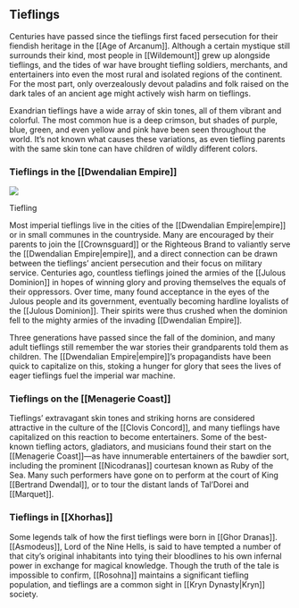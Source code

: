 ## Tieflings

Centuries have passed since the tieflings first faced persecution for their fiendish heritage in the [[Age of Arcanum]]. Although a certain mystique still surrounds their kind, most people in [[Wildemount]] grew up alongside tieflings, and the tides of war have brought tiefling soldiers, merchants, and entertainers into even the most rural and isolated regions of the continent. For the most part, only overzealously devout paladins and folk raised on the dark tales of an ancient age might actively wish harm on tieflings.

Exandrian tieflings have a wide array of skin tones, all of them vibrant and colorful. The most common hue is a deep crimson, but shades of purple, blue, green, and even yellow and pink have been seen throughout the world. It’s not known what causes these variations, as even tiefling parents with the same skin tone can have children of wildly different colors.

### Tieflings in the [[Dwendalian Empire]]

[![](https://media.dndbeyond.com/compendium-images/egtw/yDOyqyOocErRgYJK/04-13.png)](https://media.dndbeyond.com/compendium-images/egtw/yDOyqyOocErRgYJK/04-13.png)

Tiefling

Most imperial tieflings live in the cities of the [[Dwendalian Empire|empire]] or in small communes in the countryside. Many are encouraged by their parents to join the [[Crownsguard]] or the Righteous Brand to valiantly serve the [[Dwendalian Empire|empire]], and a direct connection can be drawn between the tieflings’ ancient persecution and their focus on military service. Centuries ago, countless tieflings joined the armies of the [[Julous Dominion]] in hopes of winning glory and proving themselves the equals of their oppressors. Over time, many found acceptance in the eyes of the Julous people and its government, eventually becoming hardline loyalists of the [[Julous Dominion]]. Their spirits were thus crushed when the dominion fell to the mighty armies of the invading [[Dwendalian Empire]].

Three generations have passed since the fall of the dominion, and many adult tieflings still remember the war stories their grandparents told them as children. The [[Dwendalian Empire|empire]]’s propagandists have been quick to capitalize on this, stoking a hunger for glory that sees the lives of eager tieflings fuel the imperial war machine.

### Tieflings on the [[Menagerie Coast]]

Tieflings’ extravagant skin tones and striking horns are considered attractive in the culture of the [[Clovis Concord]], and many tieflings have capitalized on this reaction to become entertainers. Some of the best-known tiefling actors, gladiators, and musicians found their start on the [[Menagerie Coast]]—as have innumerable entertainers of the bawdier sort, including the prominent [[Nicodranas]] courtesan known as Ruby of the Sea. Many such performers have gone on to perform at the court of King [[Bertrand Dwendal]], or to tour the distant lands of Tal’Dorei and [[Marquet]].

### Tieflings in [[Xhorhas]]

Some legends talk of how the first tieflings were born in [[Ghor Dranas]]. [[Asmodeus]], Lord of the Nine Hells, is said to have tempted a number of that city’s original inhabitants into tying their bloodlines to his own infernal power in exchange for magical knowledge. Though the truth of the tale is impossible to confirm, [[Rosohna]] maintains a significant tiefling population, and tieflings are a common sight in [[Kryn Dynasty|Kryn]] society.